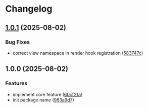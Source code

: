 # Changelog

## [1.0.1](https://github.com/rectitude-open/filament-locale-picker/compare/v1.0.0...v1.0.1) (2025-08-02)


### Bug Fixes

* correct view namespace in render hook registration ([583747c](https://github.com/rectitude-open/filament-locale-picker/commit/583747cc96578619f2f17ac6574b9cb6aff58c54))

## 1.0.0 (2025-08-02)


### Features

* implement core feature ([60cf21a](https://github.com/rectitude-open/filament-locale-picker/commit/60cf21a8a0c24092f921a5a9c73a2e03fe119f36))
* init package name ([983a9d7](https://github.com/rectitude-open/filament-locale-picker/commit/983a9d734d370d6c513d22189e4175079be945c6))
